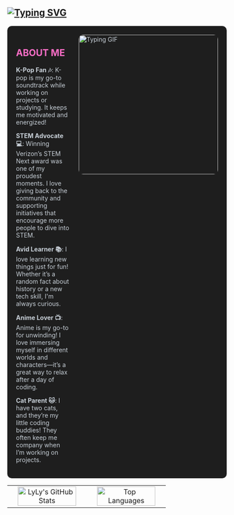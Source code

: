 ## [![Typing SVG](https://readme-typing-svg.demolab.com/?lines=Hi,+I'm+LyLy;Welcome+to+my+GitHub+Profile!&color=FF6EC7)](https://git.io/typing-svg)

<div style="display: flex; align-items: flex-start; background-color: #1e1e1e; color: #c9d1d9; border-radius: 10px; padding: 20px;">
  <!-- About Me Section Aligned to the Left -->
  <div style="flex: 1; text-align: left; padding-right: 20px;">
    <h2 style="color: #ff6ec7;">ABOUT ME</h2>
    <p><strong>K-Pop Fan 🎶</strong>: K-pop is my go-to soundtrack while working on projects or studying. It keeps me motivated and energized!</p>
    <p><strong>STEM Advocate 💻</strong>: Winning Verizon’s STEM Next award was one of my proudest moments. I love giving back to the community and supporting initiatives that encourage more people to dive into STEM.</p>
    <p><strong>Avid Learner 📚</strong>: I love learning new things just for fun! Whether it’s a random fact about history or a new tech skill, I'm always curious.</p>
    <p><strong>Anime Lover 📺</strong>: Anime is my go-to for unwinding! I love immersing myself in different worlds and characters—it’s a great way to relax after a day of coding.</p>
    <p><strong>Cat Parent 🐱</strong>: I have two cats, and they’re my little coding buddies! They often keep me company when I’m working on projects.</p>
  </div>

  <!-- Typing GIF Aligned to the Right -->
  <div style="flex-shrink: 0; display: flex; align-items: center; justify-content: flex-end;">
    <img src="https://github.com/user-attachments/assets/849899ad-8c5d-4ff9-9fe0-bbc1b57c5cb1" alt="Typing GIF" width="320" style="border-radius: 10px;"/>
  </div>
</div>



<table border="0" width="100%">
  <tr>
    <td align="center" width="50%">
      <img src="https://github-readme-stats.vercel.app/api?username=ltlely&show_icons=true&theme=radical" alt="LyLy's GitHub Stats" width="90%"/>
    </td>
    <td align="center" width="50%">
      <img src="https://github-readme-stats.vercel.app/api/top-langs/?username=ltlely&layout=compact&theme=radical" alt="Top Languages" width="90%"/>
    </td>
  </tr>
</table>

